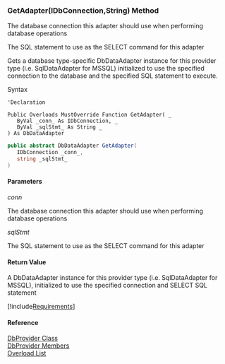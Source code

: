 ﻿### GetAdapter(IDbConnection,String) Method

The database connection this adapter should use when performing database operations

The SQL statement to use as the SELECT command for this adapter

Gets a database type-specific DbDataAdapter instance for this provider type (i.e. SqlDataAdapter for MSSQL) initialized to use the specified connection to the database and the specified SQL statement to execute.

Syntax

```vbnet
'Declaration

Public Overloads MustOverride Function GetAdapter( _
   ByVal _conn_ As IDbConnection, _
   ByVal _sqlStmt_ As String _
) As DbDataAdapter
```

```csharp
public abstract DbDataAdapter GetAdapter( 
   IDbConnection _conn_,
   string _sqlStmt_
)
```

#### Parameters

_conn_

The database connection this adapter should use when performing database operations

_sqlStmt_

The SQL statement to use as the SELECT command for this adapter

#### Return Value

A DbDataAdapter instance for this provider type (i.e. SqlDataAdapter for MSSQL), initialized to use the specified connection and SELECT SQL statement

[!include[Requirements](../partials/requirements.md)]

#### Reference

[DbProvider Class](FChoice.Common~FChoice.Common.Data.DbProvider.md)  
[DbProvider Members](FChoice.Common~FChoice.Common.Data.DbProvider_members.md)  
[Overload List](FChoice.Common~FChoice.Common.Data.DbProvider~GetAdapter.md)